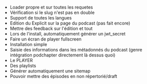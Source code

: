 - Loader propre et sur toutes les requetes
- Vérification si le slug n'est pas en double
- Support de toutes les langues
- Edition du Explicit sur la page du podcast (pas fait encore)
- Mettre des feedback sur l'édition et tout
- Lors de l'install, automatiquement générer un jwt_secret
- Faire un écran de player fullscreen
- Installation simple
- Saisie des informations dans les métadonnés du podcast (genre intégration podchapter directement là dessus quoi)
- Le PLAYER
- Des playlists
- Générer automatiquement une sitemap
- Pouvoir mettre des épisodes en non répertorié/draft